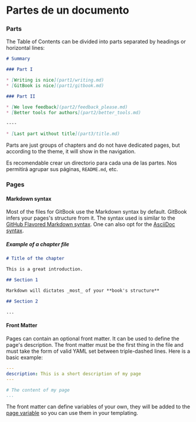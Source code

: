 # Partes de un documento


### Parts

The Table of Contents can be divided into parts separated by headings or horizontal lines:

```markdown
# Summary

### Part I

* [Writing is nice](part1/writing.md)
* [GitBook is nice](part1/gitbook.md)

### Part II

* [We love feedback](part2/feedback_please.md)
* [Better tools for authors](part2/better_tools.md)

----

* [Last part without title](part3/title.md)
```

Parts are just groups of chapters and do not have dedicated pages, but according to the theme, it will show in the navigation.

Es recomendable crear un directorio para cada una de las partes. Nos permitirá agrupar sus páginas, `README.md`, etc.

### Pages

#### Markdown syntax

Most of the files for GitBook use the Markdown syntax by default. GitBook infers your pages's structure from it. The syntax used is similar to the [GitHub Flavored Markdown syntax](https://guides.github.com/features/mastering-markdown/). One can also opt for the [AsciiDoc syntax](asciidoc.md).

##### Example of a chapter file

```markdown
# Title of the chapter

This is a great introduction.

## Section 1

Markdown will dictates _most_ of your **book's structure**

## Section 2

...

```

#### Front Matter

Pages can contain an optional front matter. It can be used to define the page's description. The front matter must be the first thing in the file and must take the form of valid YAML set between triple-dashed lines. Here is a basic example:

```yaml
---
description: This is a short description of my page
---

# The content of my page
...
```

The front matter can define variables of your own, they will be added to the [page variable](templating/variables.md) so you can use them in your templating.


